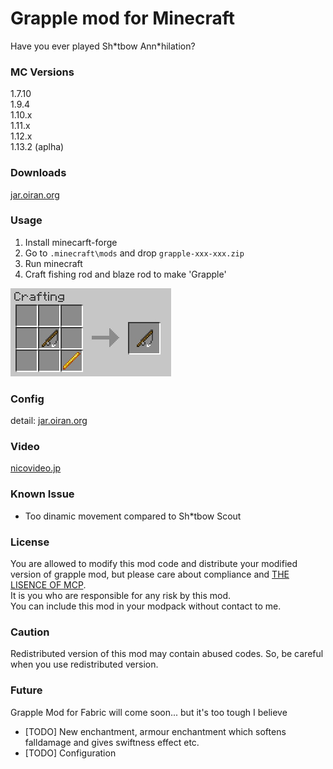 # Grapple mod for Minecraft

Have you ever played Sh\*tbow Ann\*hilation?

### MC Versions
1.7.10   
1.9.4    
1.10.x   
1.11.x   
1.12.x  
1.13.2 (aplha)

### Downloads
[jar.oiran.org](http://jar.oiran.org/g/)

### Usage
1. Install minecarft-forge
2. Go to `.minecraft\mods` and drop `grapple-xxx-xxx.zip`
3. Run minecraft
4. Craft fishing rod and blaze rod to make 'Grapple'
      
![craft image](img/recipe.jpg)

### Config
detail: [jar.oiran.org](http://jar.oiran.org/g/#c)

### Video
[nicovideo.jp](http://www.nicovideo.jp/watch/sm31956875)

### Known Issue

* Too dinamic movement compared to Sh\*tbow Scout 

### License
You are allowed to modify this mod code and distribute your modified version of grapple mod, but please care about compliance and [THE LISENCE OF MCP](https://gist.github.com/Techcable/de37e364ab35194df3e8).   
It is you who are responsible for any risk by this mod.   
You can include this mod in your modpack without contact to me.

### Caution
Redistributed version of this mod may contain abused codes. So, be careful when you use redistributed version.


### Future 
Grapple Mod for Fabric will come soon... but it's too tough I believe   
- \[TODO\] New enchantment, armour enchantment which softens falldamage and gives swiftness effect etc.
- \[TODO\] Configuration
